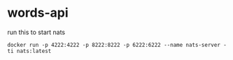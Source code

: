 # words-api

run this to start nats
```
docker run -p 4222:4222 -p 8222:8222 -p 6222:6222 --name nats-server -ti nats:latest
```